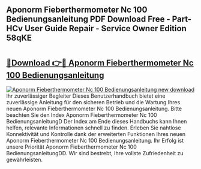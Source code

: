 ## Aponorm Fieberthermometer Nc 100 Bedienungsanleitung PDF Download Free - Part-HCv User Guide Repair - Service Owner Edition 58qKE

# <h2><a href="http://df3q3j.blite.top/?on=Aponorm+Fieberthermometer+Nc+100+Bedienungsanleitung">🔗Download 👉🔴 Aponorm Fieberthermometer Nc 100 Bedienungsanleitung</a></h2>

[![Aponorm Fieberthermometer Nc 100 Bedienungsanleitung new download](https://i.imgur.com/lujVjoI.png)](http://df3q3j.blite.top/?on=Aponorm+Fieberthermometer+Nc+100+Bedienungsanleitung)
Ihr zuverlässiger Begleiter Dieses Benutzerhandbuch bietet eine zuverlässige Anleitung für den sicheren Betrieb und die Wartung Ihres neuen Aponorm Fieberthermometer Nc 100 Bedienungsanleitung. Bitte beachten Sie den Index Aponorm Fieberthermometer Nc 100 BedienungsanleitungD Der Index am Ende dieses Handbuchs kann Ihnen helfen, relevante Informationen schnell zu finden. Erleben Sie nahtlose Konnektivität und Kontrolle dank der erweiterten Funktionen Ihres neuen Aponorm Fieberthermometer Nc 100 Bedienungsanleitung. Ihr Erfolg ist unsere Priorität Aponorm Fieberthermometer Nc 100 BedienungsanleitungDD. Wir sind bestrebt, Ihre vollste Zufriedenheit zu gewährleisten.
